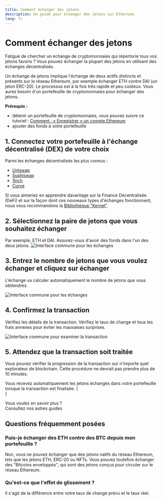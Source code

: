 ```yaml
---
title: Comment échanger des jetons
description: Un guide pour échanger des jetons sur Ethereum.
lang: fr
---
```


# Comment échanger des jetons

Fatigué de chercher un échange de cryptomonnaies qui répertorie tous vos jetons favoris ? Vous pouvez échanger la plupart des jetons en utilisant des échanges décentralisés.

Un échange de jetons implique l'échange de deux actifs distincts et présents sur le réseau Ethereum, par exemple échanger ETH contre DAI (un jeton ERC-20). Le processus est à la fois très rapide et peu coûteux. Vous aurez besoin d'un portefeuille de cryptomonnaies pour échanger des jetons.

**Prérequis :**

- détenir un portefeuille de cryptomonnaies, vous pouvez suivre ce tutoriel : [Comment : « Enregistrer » un compte Ethereum](/guides/how-to-create-an-ethereum-account/)
- ajouter des fonds à votre portefeuille

## 1. Connectez votre portefeuille à l'échange décentralisé (DEX) de votre choix

Parmi les échanges décentralisés les plus connus :

- [Uniswap](https://app.uniswap.org/#/swap)
- [Sushiswap](https://www.sushi.com/swap)
- [1Inch](https://app.1inch.io/#/1/unified/swap/ETH/DAI)
- [Curve](https://curve.fi/#/ethereum/swap)

Si vous aimeriez en apprendre davantage sur la Finance Décentralisée (DeFi) et sur la façon dont ces nouveaux types d'échanges fonctionnent, nous vous recommandons la [Bibliothèque "Kernel"](https://library.kernel.community/Topic+-+DeFi/Topic+-+DeFi).

## 2. Sélectionnez la paire de jetons que vous souhaitez échanger

Par exemple, ETH et DAI. Assurez-vous d'avoir des fonds dans l'un des deux jetons. ![Interface commune pour les échanges](./swap1.png)

## 3. Entrez le nombre de jetons que vous voulez échanger et cliquez sur échanger

L'échange va calculer automatiquement le nombre de jetons que vous obtiendrez.

![Interface commune pour les échanges](./swap2.png)

## 4. Confirmez la transaction

Vérifiez les détails de la transaction. Vérifiez le taux de change et tous les frais annexes pour éviter les mauvaises surprises.

![Interface commune pour examiner la transaction](./swap3.png)

## 5. Attendez que la transaction soit traitée

Vous pouvez vérifier la progression de la transaction sur n'importe quel explorateur de blockchain. Cette procédure ne devrait pas prendre plus de 10 minutes.

Vous recevez automatiquement les jetons échangés dans votre portefeuille lorsque la transaction est finalisée.
{
	<br />
}

<InfoBanner shouldSpaceBetween emoji=":eyes:">
  <div>Vous voulez en savoir plus ?</div>
  <ButtonLink to="/guides/">
    Consultez nos autres guides
  </ButtonLink>
</InfoBanner>

## Questions fréquemment posées

### Puis-je échanger des ETH contre des BTC depuis mon portefeuille ?

Non, vous ne pouvez échanger que des jetons natifs du réseau Ethereum, tels que les jetons ETH, ERC-20 ou NFTs. Vous pouvez toutefois échanger des "Bitcoins enveloppés", qui sont des jetons conçus pour circuler sur le réseau Ethereum.

### Qu'est-ce que l'effet de glissement ?

Il s'agit de la différence entre votre taux de change prévu et le taux réel.
